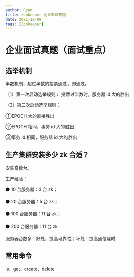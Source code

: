 ```yaml
---
author: Ryan
title: zookeeper 企业面试真题
date: 2021-10-09
tags: [Zookeeper]
---
```


# 企业面试真题（面试重点）

## 选举机制

半数机制，超过半数的投票通过，即通过。

 （1）第一次启动选举规则： 投票过半数时，服务器 id 大的胜出

 （2）第二次启动选举规则：

①EPOCH 大的直接胜出 

②EPOCH 相同，事务 id 大的胜出

③事务 id 相同，服务器 id 大的胜出



## 生产集群安装多少 zk 合适？

 安装奇数台。

 生产经验：

⚫ 10 台服务器：3 台 zk； 

⚫ 20 台服务器：5 台 zk；

⚫ 100 台服务器：11 台 zk； 

⚫ 200 台服务器：11 台 zk

服务器台数多：好处，提高可靠性；坏处：提高通信延时



## 常用命令

ls、get、create、delete